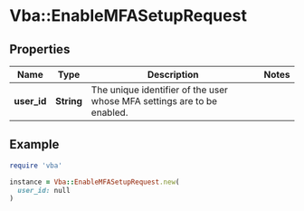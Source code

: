 # Vba::EnableMFASetupRequest

## Properties

| Name | Type | Description | Notes |
| ---- | ---- | ----------- | ----- |
| **user_id** | **String** | The unique identifier of the user whose MFA settings are to be enabled. |  |

## Example

```ruby
require 'vba'

instance = Vba::EnableMFASetupRequest.new(
  user_id: null
)
```

